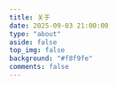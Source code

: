 ```yaml
---
title: 关于
date: 2025-09-03 21:00:00
type: "about"
aside: false
top_img: false
background: "#f8f9fe"
comments: false
---
```

